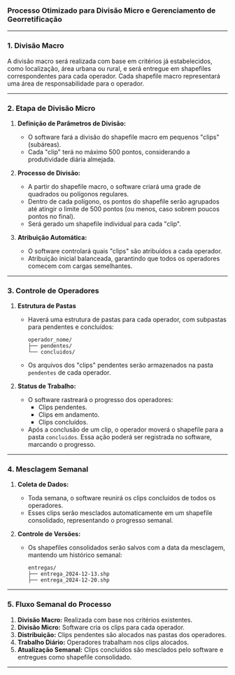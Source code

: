 ### Processo Otimizado para Divisão Micro e Gerenciamento de Georretificação


---

### **1. Divisão Macro**
A divisão macro será realizada com base em critérios já estabelecidos, como localização, área urbana ou rural, e será entregue em shapefiles correspondentes para cada operador. Cada shapefile macro representará uma área de responsabilidade para o operador.

---

### **2. Etapa de Divisão Micro**
1. **Definição de Parâmetros de Divisão:**
   - O software fará a divisão do shapefile macro em pequenos "clips" (subáreas).
   - Cada "clip" terá no máximo 500 pontos, considerando a produtividade diária almejada.

2. **Processo de Divisão:**
   - A partir do shapefile macro, o software criará uma grade de quadrados ou polígonos regulares.
   - Dentro de cada polígono, os pontos do shapefile serão agrupados até atingir o limite de 500 pontos (ou menos, caso sobrem poucos pontos no final).
   - Será gerado um shapefile individual para cada "clip".

3. **Atribuição Automática:**
   - O software controlará quais "clips" são atribuídos a cada operador.
   - Atribuição inicial balanceada, garantindo que todos os operadores comecem com cargas semelhantes.

---

### **3. Controle de Operadores**
1. **Estrutura de Pastas**
   - Haverá uma estrutura de pastas para cada operador, com subpastas para pendentes e concluídos:
     ```
     operador_nome/
     ├── pendentes/
     └── concluidos/
     ```
   - Os arquivos dos "clips" pendentes serão armazenados na pasta `pendentes` de cada operador.

2. **Status de Trabalho:**
   - O software rastreará o progresso dos operadores:
     - Clips pendentes.
     - Clips em andamento.
     - Clips concluídos.
   - Após a conclusão de um clip, o operador moverá o shapefile para a pasta `concluidos`. Essa ação poderá ser registrada no software, marcando o progresso.

---

### **4. Mesclagem Semanal**
1. **Coleta de Dados:**
   - Toda semana, o software reunirá os clips concluídos de todos os operadores.
   - Esses clips serão mesclados automaticamente em um shapefile consolidado, representando o progresso semanal.

2. **Controle de Versões:**
   - Os shapefiles consolidados serão salvos com a data da mesclagem, mantendo um histórico semanal:
     ```
     entregas/
     ├── entrega_2024-12-13.shp
     ├── entrega_2024-12-20.shp
     ```

---

### **5. Fluxo Semanal do Processo**
1. **Divisão Macro:** Realizada com base nos critérios existentes.
2. **Divisão Micro:** Software cria os clips para cada operador.
3. **Distribuição:** Clips pendentes são alocados nas pastas dos operadores.
4. **Trabalho Diário:** Operadores trabalham nos clips alocados.
5. **Atualização Semanal:** Clips concluídos são mesclados pelo software e entregues como shapefile consolidado.

---

